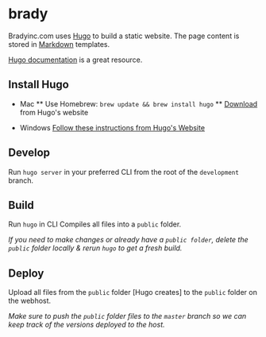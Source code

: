 # brady

Bradyinc.com uses [Hugo](https://gohugo.io/) to build a static website. The page content is stored in [Markdown](https://github.com/adam-p/markdown-here/wiki/Markdown-Cheatsheet) templates.

[Hugo documentation](https://gohugo.io/overview/introduction/) is a great resource.

## Install Hugo

* Mac 
** Use Homebrew: 
`brew update && brew install hugo`
** [Download](https://gohugo.io/) from Hugo's website


* Windows
[Follow these instructions from Hugo's Website](https://gohugo.io/tutorials/installing-on-windows/) 

## Develop

Run `hugo server` in your preferred CLI from the root of the `development` branch.

## Build
Run `hugo` in CLI 
Compiles all files into a `public` folder.

_If you need to make changes or already have a `public folder`, delete the `public` folder locally & rerun `hugo` to get a fresh build._

## Deploy

Upload all files from the `public` folder [Hugo creates] to the `public` folder on the webhost.

_Make sure to push the `public` folder files to the `master` branch so we can keep track of the versions deployed to the host._
